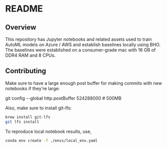 # README

## Overview
This repository has Jupyter notebooks and related assets used to train AutoML models on Azure / AWS and establish baselines locally using BHO. The baselines were established on a consumer-grade mac with 16 GB of DDR4 RAM and 8 CPUs.

## Contributing
Make sure to have a large enough post buffer for making commits with new notebooks if they're large:

git config --global http.postBuffer 524288000  # 500MB

Also, make sure to install git-lfs: 
```sh
brew install git-lfs
git lfs install
```

To reproduce local notebook results, use,
```sh
conda env create -f ./envs/local_env.yaml
```

